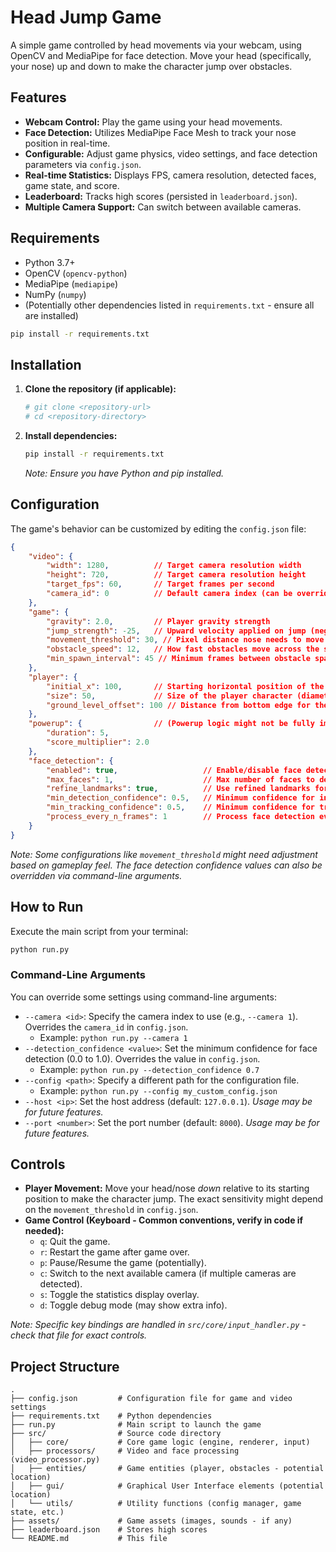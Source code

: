 # Head Jump Game

A simple game controlled by head movements via your webcam, using OpenCV and MediaPipe for face detection. Move your head (specifically, your nose) up and down to make the character jump over obstacles.

## Features

*   **Webcam Control:** Play the game using your head movements.
*   **Face Detection:** Utilizes MediaPipe Face Mesh to track your nose position in real-time.
*   **Configurable:** Adjust game physics, video settings, and face detection parameters via `config.json`.
*   **Real-time Statistics:** Displays FPS, camera resolution, detected faces, game state, and score.
*   **Leaderboard:** Tracks high scores (persisted in `leaderboard.json`).
*   **Multiple Camera Support:** Can switch between available cameras.

## Requirements

*   Python 3.7+
*   OpenCV (`opencv-python`)
*   MediaPipe (`mediapipe`)
*   NumPy (`numpy`)
*   (Potentially other dependencies listed in `requirements.txt` - ensure all are installed)

```bash
pip install -r requirements.txt
```

## Installation

1.  **Clone the repository (if applicable):**
    ```bash
    # git clone <repository-url>
    # cd <repository-directory>
    ```
2.  **Install dependencies:**
    ```bash
    pip install -r requirements.txt
    ```
    *Note: Ensure you have Python and pip installed.*

## Configuration

The game's behavior can be customized by editing the `config.json` file:

```json
{
    "video": {
        "width": 1280,          // Target camera resolution width
        "height": 720,          // Target camera resolution height
        "target_fps": 60,       // Target frames per second
        "camera_id": 0          // Default camera index (can be overridden by command-line)
    },
    "game": {
        "gravity": 2.0,         // Player gravity strength
        "jump_strength": -25,   // Upward velocity applied on jump (negative is up)
        "movement_threshold": 30, // Pixel distance nose needs to move down to trigger jump (needs verification)
        "obstacle_speed": 12,   // How fast obstacles move across the screen
        "min_spawn_interval": 45 // Minimum frames between obstacle spawns
    },
    "player": {
        "initial_x": 100,       // Starting horizontal position of the player
        "size": 50,             // Size of the player character (diameter/width)
        "ground_level_offset": 100 // Distance from bottom edge for the ground
    },
    "powerup": {                // (Powerup logic might not be fully implemented)
        "duration": 5,
        "score_multiplier": 2.0
    },
    "face_detection": {
        "enabled": true,                   // Enable/disable face detection
        "max_faces": 1,                    // Max number of faces to detect
        "refine_landmarks": true,          // Use refined landmarks for better precision (e.g., iris)
        "min_detection_confidence": 0.5,   // Minimum confidence for initial face detection
        "min_tracking_confidence": 0.5,    // Minimum confidence for tracking face across frames
        "process_every_n_frames": 1        // Process face detection every N frames (1 = every frame)
    }
}
```
*Note: Some configurations like `movement_threshold` might need adjustment based on gameplay feel.*
*The face detection confidence values can also be overridden via command-line arguments.*

## How to Run

Execute the main script from your terminal:

```bash
python run.py
```

### Command-Line Arguments

You can override some settings using command-line arguments:

*   `--camera <id>`: Specify the camera index to use (e.g., `--camera 1`). Overrides the `camera_id` in `config.json`.
    *   Example: `python run.py --camera 1`
*   `--detection_confidence <value>`: Set the minimum confidence for face detection (0.0 to 1.0). Overrides the value in `config.json`.
    *   Example: `python run.py --detection_confidence 0.7`
*   `--config <path>`: Specify a different path for the configuration file.
    *   Example: `python run.py --config my_custom_config.json`
*   `--host <ip>`: Set the host address (default: `127.0.0.1`). *Usage may be for future features.*
*   `--port <number>`: Set the port number (default: `8000`). *Usage may be for future features.*

## Controls

*   **Player Movement:** Move your head/nose *down* relative to its starting position to make the character jump. The exact sensitivity might depend on the `movement_threshold` in `config.json`.
*   **Game Control (Keyboard - Common conventions, verify in code if needed):**
    *   `q`: Quit the game.
    *   `r`: Restart the game after game over.
    *   `p`: Pause/Resume the game (potentially).
    *   `c`: Switch to the next available camera (if multiple cameras are detected).
    *   `s`: Toggle the statistics display overlay.
    *   `d`: Toggle debug mode (may show extra info).

*Note: Specific key bindings are handled in `src/core/input_handler.py` - check that file for exact controls.*

## Project Structure

```
.
├── config.json         # Configuration file for game and video settings
├── requirements.txt    # Python dependencies
├── run.py              # Main script to launch the game
├── src/                # Source code directory
│   ├── core/           # Core game logic (engine, renderer, input)
│   ├── processors/     # Video and face processing (video_processor.py)
│   ├── entities/       # Game entities (player, obstacles - potential location)
│   ├── gui/            # Graphical User Interface elements (potential location)
│   └── utils/          # Utility functions (config manager, game state, etc.)
├── assets/             # Game assets (images, sounds - if any)
├── leaderboard.json    # Stores high scores
└── README.md           # This file
```
